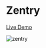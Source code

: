 # Zentry 

[Live Demo](https://zentry-clone-nu.vercel.app/)


![zentry](https://github.com/user-attachments/assets/03273382-2ce9-4c70-9bcb-b8d472f28ca2)
